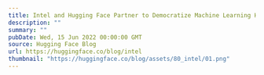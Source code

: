 ```yaml
---
title: Intel and Hugging Face Partner to Democratize Machine Learning Hardware Acceleration
description: ""
summary: ""
pubDate: Wed, 15 Jun 2022 00:00:00 GMT
source: Hugging Face Blog
url: https://huggingface.co/blog/intel
thumbnail: "https://huggingface.co/blog/assets/80_intel/01.png"
---
```



